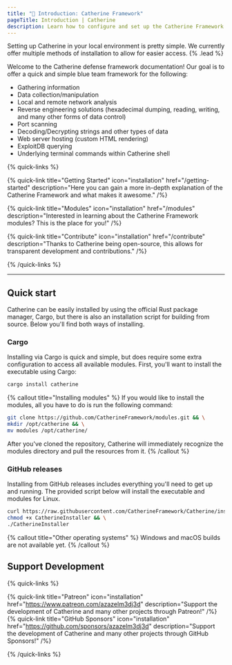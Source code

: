 ```yaml
---
title: "🦀 Introduction: Catherine Framework"
pageTitle: Introduction | Catherine
description: Learn how to configure and set up the Catherine Framework.
---
```


Setting up Catherine in your local environment is pretty simple. We currently offer multiple methods of installation to allow for easier access. {% .lead %}

Welcome to the Catherine defense framework documentation! Our goal is to offer a quick and simple blue team framework for the following:

- Gathering information
- Data collection/manipulation
- Local and remote network analysis
- Reverse engineering solutions (hexadecimal dumping, reading, writing, and many other forms of data control)
- Port scanning
- Decoding/Decrypting strings and other types of data
- Web server hosting (custom HTML rendering)
- ExploitDB querying
- Underlying terminal commands within Catherine shell

{% quick-links %}

{% quick-link title="Getting Started" icon="installation" href="/getting-started" description="Here you can gain a more in-depth explanation of the Catherine Framework and what makes it awesome." /%}

{% quick-link title="Modules" icon="installation" href="/modules" description="Interested in learning about the Catherine Framework modules? This is the place for you!" /%}

{% quick-link title="Contribute" icon="installation" href="/contribute" description="Thanks to Catherine being open-source, this allows for transparent development and contributions." /%}

{% /quick-links %}

---

## Quick start

Catherine can be easily installed by using the official Rust package manager, Cargo, but there is also an installation script for building from source. Below you'll find both ways of installing.

### Cargo

Installing via Cargo is quick and simple, but does require some extra configuration to access all available modules. First, you'll want to install the executable using Cargo:

```bash
cargo install catherine
```

{% callout title="Installing modules" %}
If you would like to install the modules, all you have to do is run the following command:

```bash
git clone https://github.com/CatherineFramework/modules.git && \
mkdir /opt/catherine && \
mv modules /opt/catherine/
```

After you've cloned the repository, Catherine will immediately recognize the modules directory and pull the resources from it.
{% /callout %}

### GitHub releases

Installing from GitHub releases includes everything you'll need to get up and running. The provided script below will install the executable and modules for Linux.

```bash
curl https://raw.githubusercontent.com/CatherineFramework/Catherine/install.sh > CatherineInstaller && \
chmod +x CatherineInstaller && \
./CatherineInstaller
```

{% callout title="Other operating systems" %}
Windows and macOS builds are not available yet.
{% /callout %}

## Support Development

{% quick-links %}

{% quick-link title="Patreon" icon="installation" href="https://www.patreon.com/azazelm3dj3d" description="Support the development of Catherine and many other projects through Patreon!" /%}
{% quick-link title="GitHub Sponsors" icon="installation" href="https://github.com/sponsors/azazelm3dj3d" description="Support the development of Catherine and many other projects through GitHub Sponsors!" /%}

{% /quick-links %}
